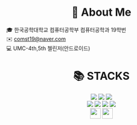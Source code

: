 <div align=center><h1>📰 About Me</h1></div>

🎓 한국공학대학교 컴퓨터공학부 컴퓨터공학과 19학번<br>
✉️ <comst19@naver.com> <br>
💻 UMC-4th,5th 첼린저(안드로이드)


<div align=center><h1>📚 STACKS</h1></div>


<div align=center> 
  <img src="https://img.shields.io/badge/java-FFA500?style=for-the-badge&logo=java&logoColor=white">
  <img src="https://img.shields.io/badge/c++-00599C?style=for-the-badge&logo=c%2B%2B&logoColor=white">
  <img src="https://img.shields.io/badge/python-3776AB?style=for-the-badge&logo=python&logoColor=white"> 
  <br>
  
  <img src="https://img.shields.io/badge/Kotlin-75F2FF?style=for-the-badge&logo=Kotlin&logoColor=white"/>
  <img src="https://img.shields.io/badge/firebase-FFCA28?style=for-the-badge&logo=firebase&logoColor=white">
  <img src="https://img.shields.io/badge/github-181717?style=for-the-badge&logo=github&logoColor=white">
  <img src="https://img.shields.io/badge/git-F05032?style=for-the-badge&logo=git&logoColor=white">
  <br>
  
  <img src="https://img.shields.io/badge/Android-3DDC84?style=flat-square&logo=android&logoColor=white" height="28px"/>
  <img src="https://img.shields.io/badge/Jetpack Compose-4285F4?style=flat-square&logo=android&logoColor=white" height="28px" />
  <br>

  
  
  </div>
